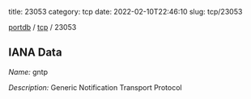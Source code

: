 title: 23053
category: tcp
date: 2022-02-10T22:46:10
slug: tcp/23053

[portdb](/) / [tcp](/category/tcp.html) / 23053


## IANA Data

_Name:_ gntp

_Description:_ Generic Notification Transport Protocol

